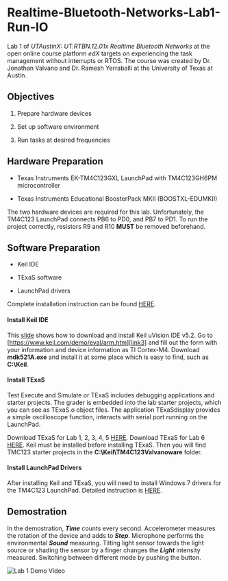 # Realtime-Bluetooth-Networks-Lab1-Run-IO

Lab 1 of *UTAustinX: UT.RTBN.12.01x Realtime Bluetooth Networks* at the open online course platform *edX* targets on experiencing the task management without interrupts or RTOS. The course was created by Dr. Jonathan Valvano and Dr. Ramesh Yerraballi at the University of Texas at Austin.

## Objectives

1. Prepare hardware devices

2. Set up software environment

3. Run tasks at desired frequencies

## Hardware Preparation

- Texas Instruments EK-TM4C123GXL LaunchPad with TM4C123GH6PM microcontroller

- Texas Instruments Educational BoosterPack MKII (BOOSTXL-EDUMKII)

The two hardware devices are required for this lab. Unfortunately, the TM4C123 LaunchPad connects PB6 to PD0, and PB7 to PD1. To run the project correctly, resistors R9 and R10 **MUST** be removed beforehand.

## Software Preparation

- Keil IDE

- TExaS software

- LaunchPad drivers

Complete installation instruction can be found [HERE][link1].

#### Install Keil IDE

This [slide][link2] shows how to download and install Keil uVision IDE v5.2. Go to [https://www.keil.com/demo/eval/arm.htm][link3] and fill out the form with your information and device information as TI Cortex-M4. Download **mdk521A.exe** and install it at some place which is easy to find, such as **C:\Keil**.

#### Install TExaS

Test Execute and Simulate or TExaS includes debugging applications and starter projects. The grader is embedded into the lab starter projects, which you can see as TExaS.o object files. The application TExaSdisplay provides a simple oscilloscope function, interacts with serial port running on the LaunchPad.

Download TExaS for Lab 1, 2, 3, 4, 5 [HERE][link4]. Download TExaS for Lab 6 [HERE][link5]. Keil must be installed before installing TExaS. Then you will find TMC123 starter projects in the **C:\Keil\TM4C123Valvanoware** folder.

#### Install LaunchPad Drivers

After installing Keil and TExaS, you will need to install Windows 7 drivers for the TM4C123 LaunchPad. Detailed instruction is [HERE][link6].

## Demostration

In the demostration, ***Time*** counts every second. Accelerometer measures the rotation of the device and adds to ***Step***. Microphone performs the environmental ***Sound*** measuring. Tilting light sensor towards the light source or shading the sensor by a finger changes the ***Light*** intensity measured. Switching between different mode by pushing the button.

![Lab 1 Demo Video][gif1]



[//]: # (References)
[link1]: http://edx-org-utaustinx.s3.amazonaws.com/UT601x/RTOSdownload.html "SW Installation Instruction"
[link2]: http://edx-org-utaustinx.s3.amazonaws.com/UT601x/RTOSKeilInstall.htm "Keil 5.2 Installation"
[link3]: https://www.keil.com/demo/eval/arm.htm "Register Keil"
[link4]: http://edx-org-utaustinx.s3.amazonaws.com/UT601x/RTBN_Install.exe "TExaS Download Part 1"
[link5]: http://edx-org-utaustinx.s3.amazonaws.com/UT601x/RTBN_Installpart2.exe "TExaS Download Part 2"
[link6]: http://edx-org-utaustinx.s3.amazonaws.com/UT601x/InstallDrivers7.htm "LaunchPad Drivers Installation"
[gif1]: examples/lab-1-demo.gif "Lab 1 Demo Video"
